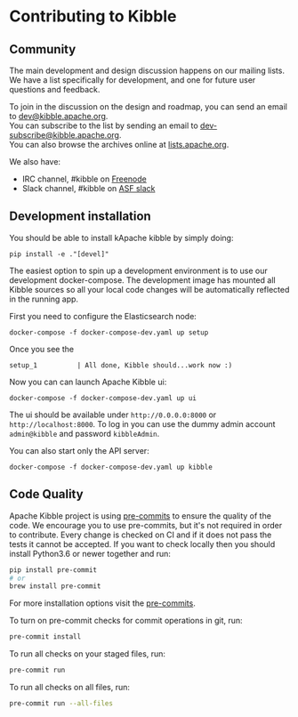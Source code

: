# Contributing to Kibble #

## Community

The main development and design discussion happens on our mailing lists.
We have a list specifically for development, and one for future user questions and feedback.

To join in the discussion on the design and roadmap, you can send an email to [dev@kibble.apache.org](mailto:dev@kibble.apache.org).<br/>
You can subscribe to the list by sending an email to [dev-subscribe@kibble.apache.org](mailto:dev-subscribe@kibble.apache.org).<br/>
You can also browse the archives online at [lists.apache.org](https://lists.apache.org/list.html?dev@kibble.apache.org).

We also have:
- IRC channel, #kibble on [Freenode](https://webchat.freenode.net/?channels=#kibble)
- Slack channel, #kibble on [ASF slack](https://s.apache.org/slack-invite)

## Development installation

You should be able to install kApache kibble by simply doing:
```
pip install -e ."[devel]"
```

The easiest option to spin up a development environment is to use our development docker-compose.
The development image has mounted all Kibble sources so all your local code changes will be automatically
reflected  in the running app.

First you need to configure the Elasticsearch node:
```
docker-compose -f docker-compose-dev.yaml up setup
```
Once you see the
```
setup_1          | All done, Kibble should...work now :)
```
Now you can can launch Apache Kibble ui:
```
docker-compose -f docker-compose-dev.yaml up ui
```
The ui should be available under `http://0.0.0.0:8000` or `http://localhost:8000`. To log in you can use
the dummy admin account `admin@kibble` and password `kibbleAdmin`.

You can also start only the API server:
```
docker-compose -f docker-compose-dev.yaml up kibble
```

## Code Quality

Apache Kibble project is using [pre-commits](https://pre-commit.com) to ensure the quality of the code.
We encourage you to use pre-commits, but it's not required in order to contribute. Every change is checked
on CI and if it does not pass the tests it cannot be accepted. If you want to check locally then
you should install Python3.6 or newer together and run:
```bash
pip install pre-commit
# or
brew install pre-commit
```
For more installation options visit the [pre-commits](https://pre-commit.com).

To turn on pre-commit checks for commit operations in git, run:
```bash
pre-commit install
```
To run all checks on your staged files, run:
```bash
pre-commit run
```
To run all checks on all files, run:
```bash
pre-commit run --all-files
```
